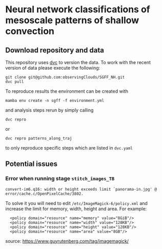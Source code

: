 # Neural network classifications of mesoscale patterns of shallow convection

## Download repository and data

This repository uses [dvc](dvc.org) to version the data. To work with the recent version of data please execute the following:
```shell
git clone git@github.com:observingClouds/SGFF_NH.git
dvc pull
```

To reproduce results the environment can be created with
```
mamba env create -n sgff -f environment.yml
```
and analysis steps rerun by simply calling
```
dvc repro
```
or
```
dvc repro patterns_along_traj
```
to only reproduce specific steps which are listed in `dvc.yaml`


## Potential issues

### Error when running stage `stitch_images_TB`

```
convert-im6.q16: width or height exceeds limit `panorama-in.jpg' @ error/cache.c/OpenPixelCache/3802.
```

To solve it you will need to edit `/etc/ImageMagick-6/policy.xml` and increase the limit for memory, width, height and area. For example:

```
  <policy domain="resource" name="memory" value="8GiB"/>
  <policy domain="resource" name="width" value="128KB"/>
  <policy domain="resource" name="height" value="128KB"/>
  <policy domain="resource" name="area" value="8GB"/>
```

source: https://www.guyrutenberg.com/tag/imagemagick/

